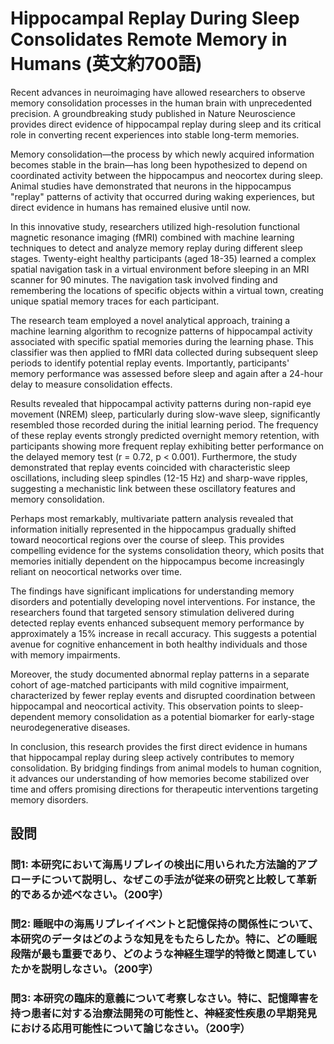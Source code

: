 # Hippocampal Replay During Sleep Consolidates Remote Memory in Humans (英文約700語)

Recent advances in neuroimaging have allowed researchers to observe memory consolidation processes in the human brain with unprecedented precision. A groundbreaking study published in Nature Neuroscience provides direct evidence of hippocampal replay during sleep and its critical role in converting recent experiences into stable long-term memories.

Memory consolidation—the process by which newly acquired information becomes stable in the brain—has long been hypothesized to depend on coordinated activity between the hippocampus and neocortex during sleep. Animal studies have demonstrated that neurons in the hippocampus "replay" patterns of activity that occurred during waking experiences, but direct evidence in humans has remained elusive until now.

In this innovative study, researchers utilized high-resolution functional magnetic resonance imaging (fMRI) combined with machine learning techniques to detect and analyze memory replay during different sleep stages. Twenty-eight healthy participants (aged 18-35) learned a complex spatial navigation task in a virtual environment before sleeping in an MRI scanner for 90 minutes. The navigation task involved finding and remembering the locations of specific objects within a virtual town, creating unique spatial memory traces for each participant.

The research team employed a novel analytical approach, training a machine learning algorithm to recognize patterns of hippocampal activity associated with specific spatial memories during the learning phase. This classifier was then applied to fMRI data collected during subsequent sleep periods to identify potential replay events. Importantly, participants' memory performance was assessed before sleep and again after a 24-hour delay to measure consolidation effects.

Results revealed that hippocampal activity patterns during non-rapid eye movement (NREM) sleep, particularly during slow-wave sleep, significantly resembled those recorded during the initial learning period. The frequency of these replay events strongly predicted overnight memory retention, with participants showing more frequent replay exhibiting better performance on the delayed memory test (r = 0.72, p < 0.001). Furthermore, the study demonstrated that replay events coincided with characteristic sleep oscillations, including sleep spindles (12-15 Hz) and sharp-wave ripples, suggesting a mechanistic link between these oscillatory features and memory consolidation.

Perhaps most remarkably, multivariate pattern analysis revealed that information initially represented in the hippocampus gradually shifted toward neocortical regions over the course of sleep. This provides compelling evidence for the systems consolidation theory, which posits that memories initially dependent on the hippocampus become increasingly reliant on neocortical networks over time.

The findings have significant implications for understanding memory disorders and potentially developing novel interventions. For instance, the researchers found that targeted sensory stimulation delivered during detected replay events enhanced subsequent memory performance by approximately a 15% increase in recall accuracy. This suggests a potential avenue for cognitive enhancement in both healthy individuals and those with memory impairments.

Moreover, the study documented abnormal replay patterns in a separate cohort of age-matched participants with mild cognitive impairment, characterized by fewer replay events and disrupted coordination between hippocampal and neocortical activity. This observation points to sleep-dependent memory consolidation as a potential biomarker for early-stage neurodegenerative diseases.

In conclusion, this research provides the first direct evidence in humans that hippocampal replay during sleep actively contributes to memory consolidation. By bridging findings from animal models to human cognition, it advances our understanding of how memories become stabilized over time and offers promising directions for therapeutic interventions targeting memory disorders.

## 設問

### 問1: 本研究において海馬リプレイの検出に用いられた方法論的アプローチについて説明し、なぜこの手法が従来の研究と比較して革新的であるか述べなさい。（200字）

### 問2: 睡眠中の海馬リプレイイベントと記憶保持の関係性について、本研究のデータはどのような知見をもたらしたか。特に、どの睡眠段階が最も重要であり、どのような神経生理学的特徴と関連していたかを説明しなさい。（200字）

### 問3: 本研究の臨床的意義について考察しなさい。特に、記憶障害を持つ患者に対する治療法開発の可能性と、神経変性疾患の早期発見における応用可能性について論じなさい。（200字） 